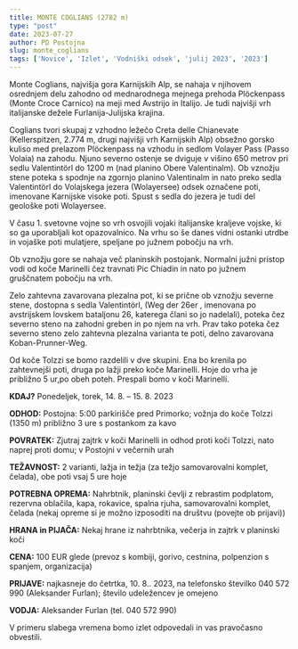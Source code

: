 ```yaml
---
title: MONTE COGLIANS (2782 m)
type: "post"
date: 2023-07-27
author: PD Postojna
slug: monte_coglians
tags: ['Novice', 'Izlet', 'Vodniški odsek', 'julij 2023', '2023']
---
```


Monte Coglians, najvišja gora Karnijskih Alp, se nahaja v njihovem osrednjem delu zahodno od mednarodnega mejnega prehoda Plöckenpass (Monte Croce Carnico) na meji med Avstrijo in Italijo. Je tudi najvišji vrh italijanske dežele Furlanija-Julijska krajina.

Coglians tvori skupaj z vzhodno ležečo Creta delle Chianevate (Kellerspitzen, 2.774 m, drugi najvišji vrh Karnijskih Alp) obsežno gorsko kuliso med prelazom Plöckenpass na vzhodu in sedlom Volayer Pass (Passo Volaia) na zahodu. Njuno severno ostenje se dviguje v višino 650 metrov pri sedlu Valentintörl do 1200 m (nad planino Obere Valentinalm). Ob vznožju stene poteka s spodnje na zgornjo planino Valentinalm in nato preko sedla Valentintörl do Volajskega jezera (Wolayersee) odsek označene poti, imenovane Karnijske visoke poti. Spust s sedla do jezera je tudi del geološke poti Wolayersee.

V času 1. svetovne vojne so vrh osvojili vojaki italijanske kraljeve vojske, ki so ga uporabljali kot opazovalnico. Na vrhu so še danes vidni ostanki utrdbe in vojaške poti mulatjere, speljane po južnem pobočju na vrh.

Ob vznožju gore se nahaja več planinskih postojank. Normalni južni pristop vodi od koče Marinelli čez travnati Pic Chiadin in nato po južnem gruščnatem pobočju na vrh. 

Zelo zahtevna zavarovana plezalna pot, ki se prične ob vznožju severne stene, dostopna s sedla Valentintörl, (Weg der 26er , imenovana po avstrijskem lovskem bataljonu 26, katerega člani so jo nadelali), poteka čez severno steno na zahodni greben in po njem na vrh. Prav tako poteka čez severno steno zelo zahtevna plezalna varianta te poti, delno zavarovana Koban-Prunner-Weg.

Od koče Tolzzi se bomo razdelili v dve skupini. Ena bo krenila po zahtevnejši poti, druga po lažji preko koče Marinelli. Hoje do vrha je približno 5 ur,po obeh poteh. Prespali bomo  v koči  Marinelli.

**KDAJ?**	Ponedeljek, torek, 14. 8. – 15. 8. 2023

**ODHOD:**	Postojna: 5:00 parkirišče pred Primorko; vožnja do koče Tolzzi (1350 m) približno 3 ure s postankom za kavo

**POVRATEK:**	Zjutraj zajtrk v koči Marinelli in odhod proti koči Tolzzi, nato naprej proti domu; v Postojni v večernih urah

**TEŽAVNOST:** 2 varianti, lažja in težja (za težjo samovarovalni komplet, čelada), obe poti vsaj 5 ure hoje

**POTREBNA OPREMA:**	Nahrbtnik, planinski čevlji z rebrastim podplatom, rezervna oblačila, kapa, rokavice, spalna rjuha, samovarovalni komplet, čelada (nekaj opreme si je možno izposoditi na društvu (povejte ob prijavi))

**HRANA in PIJAČA:** Nekaj hrane iz nahrbtnika, večerja in zajtrk v planinski koči

**CENA:** 100 EUR glede (prevoz s kombiji, gorivo, cestnina, polpenzion s spanjem, organizacija)

**PRIJAVE:** najkasneje do četrtka, 10. 8.. 2023, na telefonsko številko 040 572 990 (Aleksander Furlan); število udeležencev je omejeno

**VODJA:** Aleksander Furlan (tel. 040 572 990)

V primeru slabega vremena bomo izlet odpovedali in vas pravočasno obvestili.
